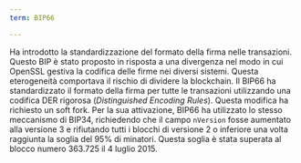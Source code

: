 ```yaml
---
term: BIP66

---
```

Ha introdotto la standardizzazione del formato della firma nelle transazioni. Questo BIP è stato proposto in risposta a una divergenza nel modo in cui OpenSSL gestiva la codifica delle firme nei diversi sistemi. Questa eterogeneità comportava il rischio di dividere la blockchain. Il BIP66 ha standardizzato il formato della firma per tutte le transazioni utilizzando una codifica DER rigorosa (*Distinguished Encoding Rules*). Questa modifica ha richiesto un soft fork. Per la sua attivazione, BIP66 ha utilizzato lo stesso meccanismo di BIP34, richiedendo che il campo `nVersion` fosse aumentato alla versione 3 e rifiutando tutti i blocchi di versione 2 o inferiore una volta raggiunta la soglia del 95% di minatori. Questa soglia è stata superata al blocco numero 363.725 il 4 luglio 2015.